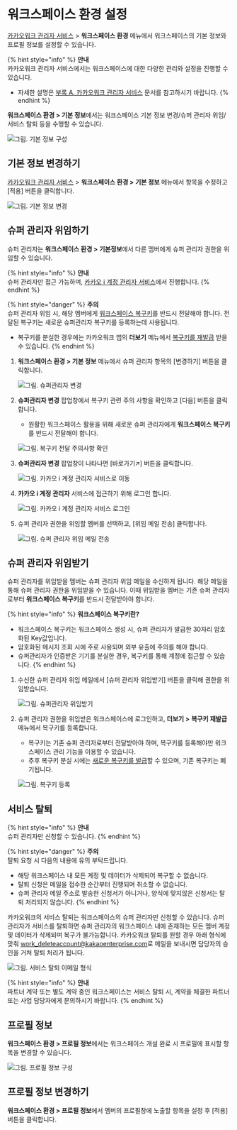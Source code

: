 # 워크스페이스 환경 설정

[카카오워크 관리자 서비스](https://admin.kakaowork.com/) > **워크스페이스 환경** 메뉴에서 워크스페이스의 기본 정보와 프로필 정보를 설정할 수 있습니다.

{% hint style="info" %}
**안내**\
카카오워크 관리자 서비스에서는 워크스페이스에 대한 다양한 관리와 설정을 진행할 수 있습니다.

* 자세한 설명은 [부록 A. 카카오워크 관리자 서비스](broken-reference) 문서를 참고하시기 바랍니다.
{% endhint %}



**워크스페이스 환경 > 기본 정보**에서는 워크스페이스 기본 정보 변경/슈퍼 관리자 위임/서비스 탈퇴 등을 수행할 수 있습니다.

![그림. 기본 정보 구성](https://s3-us-west-2.amazonaws.com/secure.notion-static.com/2e89c25d-ce86-40ab-9c58-cf875c6135ea/%EC%9B%8C%ED%81%AC%EC%8A%A4%ED%8E%98%EC%9D%B4%EC%8A%A4\_%ED%99%98%EA%B2%BD\_\_\_%EA%B8%B0%EB%B3%B8\_%EC%A0%95%EB%B3%B4\_\(1\).png)

## 기본 정보 변경하기

[카카오워크 관리자 서비스](https://admin.kakaowork.com/) > **워크스페이스 환경 > 기본 정보** 메뉴에서 항목을 수정하고 \[적용] 버튼을 클릭합니다.

![그림. 기본 정보 변경](https://s3-us-west-2.amazonaws.com/secure.notion-static.com/c611d668-1884-4947-b67f-3e37e3f5e0d0/%EA%B8%B0%EB%B3%B8\_%EC%A0%95%EB%B3%B4\_%EB%B3%80%EA%B2%BD\_\(1\).png)

## 슈퍼 관리자 위임하기

슈퍼 관리자는 **워크스페이스 환경 > 기본정보**에서 다른 멤버에게 슈퍼 관리자 권한을 위임할 수 있습니다.

{% hint style="info" %}
**안내**\
슈퍼 관리자만 접근 가능하며, [카카오 i 계정 관리자 서비스](https://account.kakaoi.ai/)에서 진행합니다.
{% endhint %}

{% hint style="danger" %}
**주의**\
슈퍼 관리자 위임 시, 해당 멤버에게 [워크스페이스 복구키](https://www.notion.so/e5131a94d96a41c99868f6b9f4530c4c)를 반드시 전달해야 합니다. 전달된 복구키는 새로운 슈퍼관리자 복구키를 등록하는데 사용됩니다.

* 복구키를 분실한 경우에는 카카오워크 앱의 **더보기** 메뉴에서 [복구키를 재발급](https://www.notion.so/3682c3bd61314b4090e104eecec2070a) 받을 수 있습니다.
{% endhint %}

1.  **워크스페이스 환경 > 기본 정보** 메뉴에서 슈퍼 관리자 항목의 \[변경하기] 버튼을 클릭합니다.

    ![그림. 슈퍼관리자 변경](https://s3-us-west-2.amazonaws.com/secure.notion-static.com/db65b463-d027-4ecf-b6a8-25ae0e9af703/%EC%9B%8C%ED%81%AC%EC%8A%A4%ED%8E%98%EC%9D%B4%EC%8A%A4\_%ED%99%98%EA%B2%BD\_\_\_%EA%B8%B0%EB%B3%B8\_%EC%A0%95%EB%B3%B4\_\(2\).png)
2.  **슈퍼관리자 변경** 팝업창에서 복구키 관련 주의 사항을 확인하고 \[다음] 버튼을 클릭합니다.

    * 원활한 워크스페이스 활용을 위해 새로운 슈퍼 관리자에게 **워크스페이스 복구키**를 반드시 전달해야 합니다.

    ![그림. 복구키 전달 주의사항 확인](https://s3-us-west-2.amazonaws.com/secure.notion-static.com/9f30f64a-39f7-4761-88b5-5b96ab6b60ca/Untitled.png)
3.  **슈퍼관리자 변경** 팝업창이 나타나면 \[바로가기↗︎] 버튼을 클릭합니다.

    ![그림. 카카오 i 계정 관리자 서비스로 이동](https://s3-us-west-2.amazonaws.com/secure.notion-static.com/d55c5ac8-b329-44de-96de-cdbb2c3d97ce/Untitled.png)
4.  **카카오 i 계정 관리자** 서비스에 접근하기 위해 로그인 합니다.

    ![그림. 카카오 i 계정 관리자 서비스 로그인](https://s3-us-west-2.amazonaws.com/secure.notion-static.com/be2ceaa3-ad75-41a2-b2e1-b68fe2cfd48f/Untitled.png)
5.  슈퍼 관리자 권한을 위임할 멤버를 선택하고, \[위임 메일 전송] 클릭합니다.

    ![그림. 슈퍼 관리자 위임 메일 전송](https://s3-us-west-2.amazonaws.com/secure.notion-static.com/88578cbe-acc2-4331-b2d7-4f5a6aaee4c1/Untitled.png)

## 슈퍼 관리자 위임받기

슈퍼 관리자를 위임받을 멤버는 슈퍼 관리자 위임 메일을 수신하게 됩니다. 해당 메일을 통해 슈퍼 관리자 권한을 위임받을 수 있습니다. 이때 위임받을 멤버는 기존 슈퍼 관리자로부터 **워크스페이스 복구키**를 반드시 전달받아야 합니다.

{% hint style="info" %}
**워크스페이스 복구키란?**

* 워크스페이스 복구키는 워크스페이스 생성 시, 슈퍼 관리자가 발급한 30자리 암호화된 Key값입니다.
* 암호화된 메시지 조회 시에 주로 사용되며 외부 유출에 주의를 해야 합니다.
* 슈퍼관리자가 인증받은 기기를 분실한 경우, 복구키를 통해 계정에 접근할 수 있습니다.
{% endhint %}

1.  수신한 슈퍼 관리자 위임 메일에서 \[슈퍼 관리자 위임받기] 버튼을 클릭해 권한을 위임받습니다.

    ![그림. 슈퍼관리자 위임받기](https://s3-us-west-2.amazonaws.com/secure.notion-static.com/89c125df-b576-4122-8ad8-e0c25713fc44/Untitled.png)
2.  슈퍼 관리자 권한을 위임받은 워크스페이스에 로그인하고, **더보기 >** **복구키 재발급** 메뉴에서 복구키를 등록합니다.

    * 복구키는 기존 슈퍼 관리자로부터 전달받아야 하며, 복구키를 등록해야만 워크스페이스 관리 기능을 이용할 수 있습니다.
    * 추후 복구키 분실 시에는 [새로운 복구키를 발급](https://www.notion.so/3682c3bd61314b4090e104eecec2070a)할 수 있으며, 기존 복구키는 폐기됩니다.

    ![그림. 복구키 등록](https://s3-us-west-2.amazonaws.com/secure.notion-static.com/acfd2d5d-8b19-4836-9414-f305d573fee6/%EB%B3%B5%EA%B5%AC%ED%82%A4\_%EB%93%B1%EB%A1%9D.png)

## 서비스 탈퇴

{% hint style="info" %}
**안내**\
슈퍼 관리자만 신청할 수 있습니다.
{% endhint %}

{% hint style="danger" %}
**주의**\
탈퇴 요청 시 다음의 내용에 유의 부탁드립니다.

* 해당 워크스페이스 내 모든 계정 및 데이터가 삭제되어 복구할 수 없습니다.
* 탈퇴 신청은 메일을 접수한 순간부터 진행되며 취소할 수 없습니다.
* 슈퍼 관리자 메일 주소로 발송한 신청서가 아니거나, 양식에 맞지않은 신청서는 탈퇴 처리되지 않습니다.
{% endhint %}

카카오워크의 서비스 탈퇴는 워크스페이스의 슈퍼 관리자만 신청할 수 있습니다. 슈퍼 관리자가 서비스를 탈퇴하면 슈퍼 관리자의 워크스페이스 내에 존재하는 모든 멤버 계정 및 데이터가 삭제되며 복구가 불가능합니다. 카카오워크 탈퇴를 원할 경우 아래 형식에 맞춰 [work\_deleteaccount@kakaoenterprise.com](mailto:work\_deleteaccount@kakaoenterprise.com)로 메일을 보내시면 담당자의 승인을 거쳐 탈퇴 처리가 됩니다.

![그림. 서비스 탈퇴 이메일 형식](https://s3-us-west-2.amazonaws.com/secure.notion-static.com/33750d8a-79db-4612-9f65-9d4591b768b2/Untitled.png)

{% hint style="info" %}
**안내**\
파트너 계약 또는 별도 계약 중인 워크스페이스는 서비스 탈퇴 시, 계약을 체결한 파트너 또는 사업 담당자에게 문의하시기 바랍니다.
{% endhint %}

## 프로필 정보

**워크스페이스 환경 > 프로필 정보**에서는 워크스페이스 개설 완료 시 프로필에 표시할 항목을 변경할 수 있습니다.

![그림. 프로필 정보 구성](https://s3-us-west-2.amazonaws.com/secure.notion-static.com/754fdef9-7702-47ed-aa99-b8cef49f4127/%ED%94%84%EB%A1%9C%ED%95%84\_%EC%A0%95%EB%B3%B4\_%EA%B5%AC%EC%84%B1.png)

## 프로필 정보 변경하기

**워크스페이스 환경 > 프로필 정보**에서 멤버의 프로필창에 노출할 항목을 설정 후 \[적용] 버튼을 클릭합니다.



